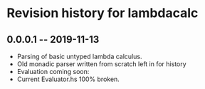 # Revision history for lambdacalc

## 0.0.0.1 -- 2019-11-13

* Parsing of basic untyped lambda calculus.
* Old monadic parser written from scratch left in for history
* Evaluation coming soon:
* Current Evaluator.hs 100% broken.

